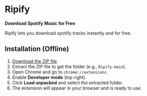 # Ripify

**Download Spotify Music for Free**

Ripify lets you download spotify tracks instantly and for free.

## Installation (Offline)
1. [Download the ZIP file](https://github.com/ayub-kokabi/Ripify/archive/refs/heads/main.zip).  
2. Extract the ZIP file to get the folder (e.g., `Ripify-main`).  
3. Open Chrome and go to `chrome://extensions`.  
4. Enable **Developer mode** (top right).  
5. Click **Load unpacked** and select the extracted folder.  
6. The extension will appear in your browser and is ready to use.
